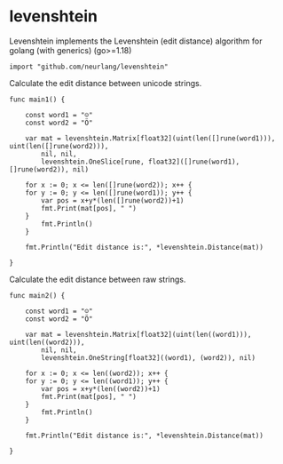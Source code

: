 # levenshtein
Levenshtein implements the Levenshtein (edit distance) algorithm for golang (with generics) (go>=1.18)
```
import "github.com/neurlang/levenshtein"
```

Calculate the edit distance between unicode strings.

```
func main1() {

	const word1 = "☺"
	const word2 = "Ö"

	var mat = levenshtein.Matrix[float32](uint(len([]rune(word1))), uint(len([]rune(word2))),
		nil, nil,
		levenshtein.OneSlice[rune, float32]([]rune(word1), []rune(word2)), nil)
	
	for x := 0; x <= len([]rune(word2)); x++ {
	for y := 0; y <= len([]rune(word1)); y++ {
		var pos = x+y*(len([]rune(word2))+1)
		fmt.Print(mat[pos], " ")
	}
		fmt.Println()
	}

	fmt.Println("Edit distance is:", *levenshtein.Distance(mat))

}
```

Calculate the edit distance between raw strings.

```
func main2() {

	const word1 = "☺"
	const word2 = "Ö"

	var mat = levenshtein.Matrix[float32](uint(len((word1))), uint(len((word2))),
		nil, nil,
		levenshtein.OneString[float32]((word1), (word2)), nil)
	
	for x := 0; x <= len((word2)); x++ {
	for y := 0; y <= len((word1)); y++ {
		var pos = x+y*(len((word2))+1)
		fmt.Print(mat[pos], " ")
	}
		fmt.Println()
	}

	fmt.Println("Edit distance is:", *levenshtein.Distance(mat))

}
```
